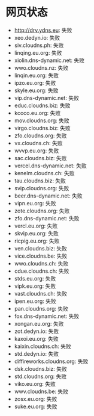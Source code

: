 # 网页状态
- http://drv.ydns.eu: 失败
- xeo.dedyn.io: 失败
- siv.cloudns.ph: 失败
- linqing.eu.org: 失败
- xiolin.dns-dynamic.net: 失败
- wwo.cloudns.nz: 失败
- linqin.eu.org: 失败
- ipzo.eu.org: 失败
- skyle.eu.org: 失败
- vip.dns-dynamic.net: 失败
- educ.cloudns.biz: 失败
- kcoco.eu.org: 失败
- mov.cloudns.org: 失败
- virgo.cloudns.biz: 失败
- zfo.cloudns.org: 失败
- vx.cloudns.ch: 失败
- wvvp.eu.org: 失败
- sac.cloudns.biz: 失败
- vercel.dns-dynamic.net: 失败
- kenelm.cloudns.ch: 失败
- tau.cloudns.biz: 失败
- svip.cloudns.org: 失败
- beer.dns-dynamic.net: 失败
- vipn.eu.org: 失败
- zote.cloudns.org: 失败
- zfo.dns-dynamic.net: 失败
- vercl.eu.org: 失败
- skvip.eu.org: 失败
- ricpig.eu.org: 失败
- ven.cloudns.biz: 失败
- vice.cloudns.be: 失败
- wwo.cloudns.ch: 失败
- cdue.cloudns.ch: 失败
- stds.eu.org: 失败
- vipk.eu.org: 失败
- vast.cloudns.ch: 失败
- ipen.eu.org: 失败
- pan.cloudns.org: 失败
- fox.dns-dynamic.net: 失败
- xongan.eu.org: 失败
- zot.dedyn.io: 失败
- kaxoi.eu.org: 失败
- kaixin.cloudns.ch: 失败
- std.dedyn.io: 失败
- diffireworks.cloudns.org: 失败
- dsk.cloudns.biz: 失败
- std.cloudns.org: 失败
- viko.eu.org: 失败
- wwv.cloudns.be: 失败
- zosx.eu.org: 失败
- suke.eu.org: 失败
